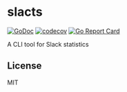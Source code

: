 # slacts

[![GoDoc](https://godoc.org/github.com/crowdworks/slacts?status.svg)](https://godoc.org/github.com/crowdworks/slacts)
[![codecov](https://codecov.io/gh/crowdworks/slacts/branch/master/graph/badge.svg)](https://codecov.io/gh/crowdworks/slacts)
[![Go Report Card](https://goreportcard.com/badge/github.com/crowdworks/slacts)](https://goreportcard.com/report/github.com/crowdworks/slacts)

A CLI tool for Slack statistics

## License

MIT
